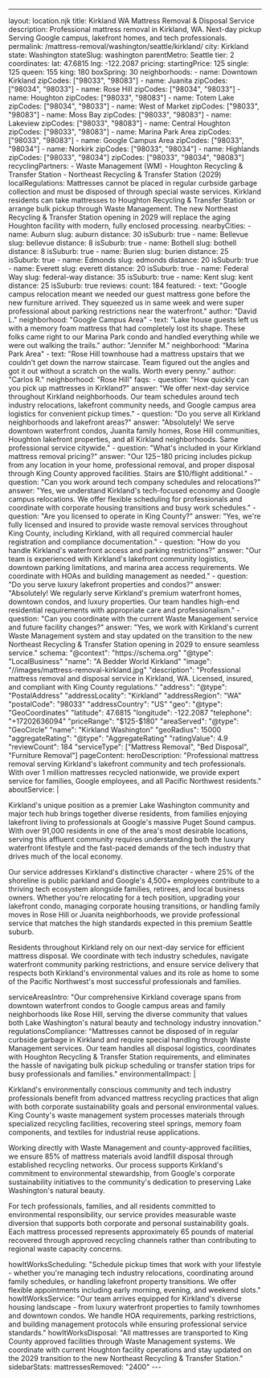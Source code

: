 ---
layout: location.njk
title: Kirkland WA Mattress Removal & Disposal Service
description: Professional mattress removal in Kirkland, WA. Next-day pickup Serving Google campus, lakefront homes, and tech professionals.
permalink: /mattress-removal/washington/seattle/kirkland/
city: Kirkland state: Washington stateSlug: washington parentMetro: Seattle tier: 2 coordinates: lat: 47.6815 lng: -122.2087 pricing: startingPrice: 125 single: 125 queen: 155 king: 180 boxSpring: 30 neighborhoods: - name: Downtown Kirkland zipCodes: ["98033", "98083"] - name: Juanita zipCodes: ["98034", "98033"] - name: Rose Hill zipCodes: ["98034", "98033"] - name: Houghton zipCodes: ["98033", "98083"] - name: Totem Lake zipCodes: ["98034", "98033"] - name: West of Market zipCodes: ["98033", "98083"] - name: Moss Bay zipCodes: ["98033", "98083"] - name: Lakeview zipCodes: ["98033", "98083"] - name: Central Houghton zipCodes: ["98033", "98083"] - name: Marina Park Area zipCodes: ["98033", "98083"] - name: Google Campus Area zipCodes: ["98033", "98034"] - name: Norkirk zipCodes: ["98033", "98034"] - name: Highlands zipCodes: ["98033", "98034"] zipCodes: ["98033", "98034", "98083"] recyclingPartners: - Waste Management (WM) - Houghton Recycling & Transfer Station - Northeast Recycling & Transfer Station (2029) localRegulations: Mattresses cannot be placed in regular curbside garbage collection and must be disposed of through special waste services. Kirkland residents can take mattresses to Houghton Recycling & Transfer Station or arrange bulk pickup through Waste Management. The new Northeast Recycling & Transfer Station opening in 2029 will replace the aging Houghton facility with modern, fully enclosed processing. nearbyCities: - name: Auburn slug: auburn distance: 30 isSuburb: true - name: Bellevue slug: bellevue distance: 8 isSuburb: true - name: Bothell slug: bothell distance: 8 isSuburb: true - name: Burien slug: burien distance: 25 isSuburb: true - name: Edmonds slug: edmonds distance: 20 isSuburb: true - name: Everett slug: everett distance: 20 isSuburb: true - name: Federal Way slug: federal-way distance: 35 isSuburb: true - name: Kent slug: kent distance: 25 isSuburb: true reviews: count: 184 featured: - text: "Google campus relocation meant we needed our guest mattress gone before the new furniture arrived. They squeezed us in same week and were super professional about parking restrictions near the waterfront." author: "David L." neighborhood: "Google Campus Area" - text: "Lake house guests left us with a memory foam mattress that had completely lost its shape. These folks came right to our Marina Park condo and handled everything while we were out walking the trails." author: "Jennifer M." neighborhood: "Marina Park Area" - text: "Rose Hill townhouse had a mattress upstairs that we couldn't get down the narrow staircase. Team figured out the angles and got it out without a scratch on the walls. Worth every penny." author: "Carlos R." neighborhood: "Rose Hill" faqs: - question: "How quickly can you pick up mattresses in Kirkland?" answer: "We offer next-day service throughout Kirkland neighborhoods. Our team schedules around tech industry relocations, lakefront community needs, and Google campus area logistics for convenient pickup times." - question: "Do you serve all Kirkland neighborhoods and lakefront areas?" answer: "Absolutely! We serve downtown waterfront condos, Juanita family homes, Rose Hill communities, Houghton lakefront properties, and all Kirkland neighborhoods. Same professional service citywide." - question: "What's included in your Kirkland mattress removal pricing?" answer: "Our $125-$180 pricing includes pickup from any location in your home, professional removal, and proper disposal through King County approved facilities. Stairs are $10/flight additional." - question: "Can you work around tech company schedules and relocations?" answer: "Yes, we understand Kirkland's tech-focused economy and Google campus relocations. We offer flexible scheduling for professionals and coordinate with corporate housing transitions and busy work schedules." - question: "Are you licensed to operate in King County?" answer: "Yes, we're fully licensed and insured to provide waste removal services throughout King County, including Kirkland, with all required commercial hauler registration and compliance documentation." - question: "How do you handle Kirkland's waterfront access and parking restrictions?" answer: "Our team is experienced with Kirkland's lakefront community logistics, downtown parking limitations, and marina area access requirements. We coordinate with HOAs and building management as needed." - question: "Do you serve luxury lakefront properties and condos?" answer: "Absolutely! We regularly serve Kirkland's premium waterfront homes, downtown condos, and luxury properties. Our team handles high-end residential requirements with appropriate care and professionalism." - question: "Can you coordinate with the current Waste Management service and future facility changes?" answer: "Yes, we work with Kirkland's current Waste Management system and stay updated on the transition to the new Northeast Recycling & Transfer Station opening in 2029 to ensure seamless service." schema: "@context": "https://schema.org" "@type": "LocalBusiness" "name": "A Bedder World Kirkland" "image": "//images/mattress-removal-kirkland.jpg" "description": "Professional mattress removal and disposal service in Kirkland, WA. Licensed, insured, and compliant with King County regulations." "address": "@type": "PostalAddress" "addressLocality": "Kirkland" "addressRegion": "WA" "postalCode": "98033" "addressCountry": "US" "geo": "@type": "GeoCoordinates" "latitude": 47.6815 "longitude": -122.2087 "telephone": "+17202636094" "priceRange": "$125-$180" "areaServed": "@type": "GeoCircle" "name": "Kirkland Washington" "geoRadius": 15000 "aggregateRating": "@type": "AggregateRating" "ratingValue": 4.9 "reviewCount": 184 "serviceType": ["Mattress Removal", "Bed Disposal", "Furniture Removal"] pageContent: heroDescription: "Professional mattress removal serving Kirkland's lakefront community and tech professionals. With over 1 million mattresses recycled nationwide, we provide expert service for families, Google employees, and all Pacific Northwest residents." aboutService: | <p>Kirkland's unique position as a premier Lake Washington community and major tech hub brings together diverse residents, from families enjoying lakefront living to professionals at Google's massive Puget Sound campus. With over 91,000 residents in one of the area's most desirable locations, serving this affluent community requires understanding both the luxury waterfront lifestyle and the fast-paced demands of the tech industry that drives much of the local economy.</p> <p>Our service addresses Kirkland's distinctive character - where 25% of the shoreline is public parkland and Google's 4,500+ employees contribute to a thriving tech ecosystem alongside families, retirees, and local business owners. Whether you're relocating for a tech position, upgrading your lakefront condo, managing corporate housing transitions, or handling family moves in Rose Hill or Juanita neighborhoods, we provide professional service that matches the high standards expected in this premium Seattle suburb.</p> <p>Residents throughout Kirkland rely on our next-day service for efficient mattress disposal. We coordinate with tech industry schedules, navigate waterfront community parking restrictions, and ensure service delivery that respects both Kirkland's environmental values and its role as home to some of the Pacific Northwest's most successful professionals and families.</p> serviceAreasIntro: "Our comprehensive Kirkland coverage spans from downtown waterfront condos to Google campus areas and family neighborhoods like Rose Hill, serving the diverse community that values both Lake Washington's natural beauty and technology industry innovation." regulationsCompliance: "Mattresses cannot be disposed of in regular curbside garbage in Kirkland and require special handling through Waste Management services. Our team handles all disposal logistics, coordinates with Houghton Recycling & Transfer Station requirements, and eliminates the hassle of navigating bulk pickup scheduling or transfer station trips for busy professionals and families." environmentalImpact: | <p>Kirkland's environmentally conscious community and tech industry professionals benefit from advanced mattress recycling practices that align with both corporate sustainability goals and personal environmental values. King County's waste management system processes materials through specialized recycling facilities, recovering steel springs, memory foam components, and textiles for industrial reuse applications.</p> <p>Working directly with Waste Management and county-approved facilities, we ensure 85% of mattress materials avoid landfill disposal through established recycling networks. Our process supports Kirkland's commitment to environmental stewardship, from Google's corporate sustainability initiatives to the community's dedication to preserving Lake Washington's natural beauty.</p> <p>For tech professionals, families, and all residents committed to environmental responsibility, our service provides measurable waste diversion that supports both corporate and personal sustainability goals. Each mattress processed represents approximately 65 pounds of material recovered through approved recycling channels rather than contributing to regional waste capacity concerns.</p> howItWorksScheduling: "Schedule pickup times that work with your lifestyle - whether you're managing tech industry relocations, coordinating around family schedules, or handling lakefront property transitions. We offer flexible appointments including early morning, evening, and weekend slots." howItWorksService: "Our team arrives equipped for Kirkland's diverse housing landscape - from luxury waterfront properties to family townhomes and downtown condos. We handle HOA requirements, parking restrictions, and building management protocols while ensuring professional service standards." howItWorksDisposal: "All mattresses are transported to King County approved facilities through Waste Management systems. We coordinate with current Houghton facility operations and stay updated on the 2029 transition to the new Northeast Recycling & Transfer Station." sidebarStats: mattressesRemoved: "2400" ---